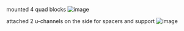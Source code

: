 mounted 4 quad blocks
![image](https://github.com/user-attachments/assets/b51606ac-044f-4ec1-8d2c-9c6f2c1f56aa)

attached 2 u-channels on the side for spacers and support
![image](https://github.com/user-attachments/assets/ab908a52-ae4d-4755-b1a1-03f7c249ef82)
